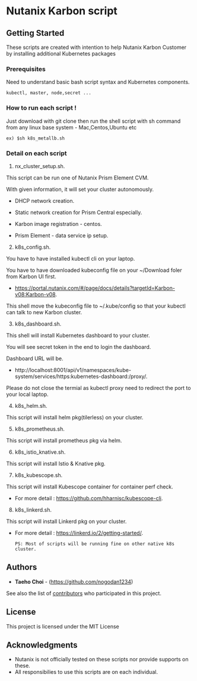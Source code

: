 # Nutanix Karbon script

## Getting Started

These scripts are created with intention to help Nutanix Karbon Customer by installing additional Kubernetes packages 

### Prerequisites

Need to understand basic bash script syntax and Kubernetes components.
```
kubectl, master, node,secret ...
```

### How to run each script !
Just download with git clone then run the shell script with sh command from any linux base system - Mac,Centos,Ubuntu etc
```
ex) $sh k8s_metallb.sh
```

### Detail on each script

1.  nx_cluster_setup.sh.

  This script can be run one of Nutanix Prism Element CVM.

  With given information, it will set your cluster autonomously. 

  - DHCP network creation. 

  - Static network creation for Prism Central especially.

  - Karbon image registration - centos. 

  - Prism Element - data service ip setup. 


2. 	k8s_config.sh.

  You have to have installed kubectl cli on your laptop.

  You have to have downloaded kubeconfig file on your ~/Download foler from Karbon UI first.

  - https://portal.nutanix.com/#/page/docs/details?targetId=Karbon-v08:Karbon-v08.

  This shell move the kubeconfig file to ~/.kube/config so that your kubectl can talk to new Karbon cluster.


3.	k8s_dashboard.sh.

  This shell will install Kubernetes dashboard to your cluster.

  You will see secret token in the end to login the dashboard.

  Dashboard URL will be.

  - http://localhost:8001/api/v1/namespaces/kube-system/services/https:kubernetes-dashboard:/proxy/.

  Please do not close the termial as kubectl proxy need to redirect the port to your local laptop.


4.	k8s_helm.sh.

  This script will install helm pkg(tilerless) on your cluster.


5.	k8s_prometheus.sh.

  This script will install prometheus pkg via helm.


6.	k8s_istio_knative.sh.

  This script will install Istio & Knative pkg.


7.	k8s_kubescope.sh.

  This script will install Kubescope container for container perf check.

  - For more detail : https://github.com/hharnisc/kubescope-cli.


8.	k8s_linkerd.sh.

  This script will install Linkerd pkg on your cluster.

  - For more detail : https://linkerd.io/2/getting-started/.

		PS: Most of scripts will be running fine on other native k8s cluster.


## Authors

* **Taeho Choi** - (https://github.com/nogodan1234)

See also the list of [contributors](https://github.com/nogodan1234/nutanix/contributors) who participated in this project.

## License

This project is licensed under the MIT License

## Acknowledgments

* Nutanix is not officially tested on these scripts nor provide supports on these.
* All responsibilies to use this scripts are on each individual.

